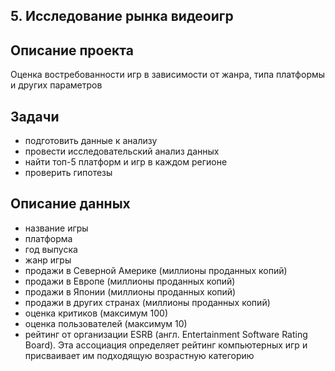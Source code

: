 ## 5. Исследование рынка видеоигр
## Описание проекта
Оценка востребованности игр в зависимости от жанра, типа платформы и других параметров
## Задачи
  * подготовить данные к анализу
  *  провести исследовательский анализ данных
  *  найти топ-5 платформ и игр в каждом регионе
  *  проверить гипотезы
## Описание данных
  * название игры
  * платформа
  * год выпуска
  * жанр игры
  * продажи в Северной Америке (миллионы проданных копий)
  * продажи в Европе (миллионы проданных копий)
  * продажи в Японии (миллионы проданных копий)
  * продажи в других странах (миллионы проданных копий)
  * оценка критиков (максимум 100)
  * оценка пользователей (максимум 10)
  * рейтинг от организации ESRB (англ. Entertainment Software Rating Board). Эта ассоциация определяет рейтинг компьютерных игр и присваивает им подходящую возрастную категорию
